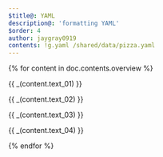 ```yaml
---
$title@: YAML
description@: 'formatting YAML'
$order: 4
author: jaygray0919
contents: !g.yaml /shared/data/pizza.yaml
---
```


{% for content in doc.contents.overview %}
<p class="">{{ _(content.text_01) }}</p>
<p class="">{{ _(content.text_02) }}</p>
<p class="">{{ _(content.text_03) }}</p>
<p class="">{{ _(content.text_04) }}</p>
{% endfor %}

